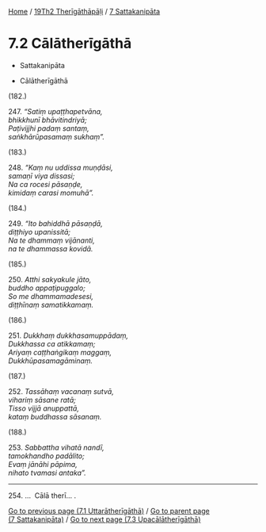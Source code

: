 
[Home](/) / [19Th2 Therīgāthāpāḷi](../../19Th2.md) / [7 Sattakanipāta](../7.md)

# 7.2 Cālātherīgāthā

* Sattakanipāta

* Cālātherīgāthā

(182.)

247\. _“Satiṃ upaṭṭhapetvāna,_  
_bhikkhunī bhāvitindriyā;_  
_Paṭivijjhi padaṃ santaṃ,_  
_saṅkhārūpasamaṃ sukhaṃ”._  


(183.)

248\. _“Kaṃ nu uddissa muṇḍāsi,_  
_samaṇī viya dissasi;_  
_Na ca rocesi pāsaṇḍe,_  
_kimidaṃ carasi momuhā”._  


(184.)

249\. _“Ito bahiddhā pāsaṇḍā,_  
_diṭṭhiyo upanissitā;_  
_Na te dhammaṃ vijānanti,_  
_na te dhammassa kovidā._  


(185.)

250\. _Atthi sakyakule jāto,_  
_buddho appaṭipuggalo;_  
_So me dhammamadesesi,_  
_diṭṭhīnaṃ samatikkamaṃ._  


(186.)

251\. _Dukkhaṃ dukkhasamuppādaṃ,_  
_Dukkhassa ca atikkamaṃ;_  
_Ariyaṃ caṭṭhaṅgikaṃ maggaṃ,_  
_Dukkhūpasamagāminaṃ._  


(187.)

252\. _Tassāhaṃ vacanaṃ sutvā,_  
_vihariṃ sāsane ratā;_  
_Tisso vijjā anuppattā,_  
_kataṃ buddhassa sāsanaṃ._  


(188.)

253\. _Sabbattha vihatā nandī,_  
_tamokhandho padālito;_  
_Evaṃ jānāhi pāpima,_  
_nihato tvamasi antaka”._  


---

254\. …  Cālā therī… .



[Go to previous page (7.1 Uttarātherīgāthā)](7.1.md) / [Go to parent page (7 Sattakanipāta)](../7.md) / [Go to next page (7.3 Upacālātherīgāthā)](7.3.md)


